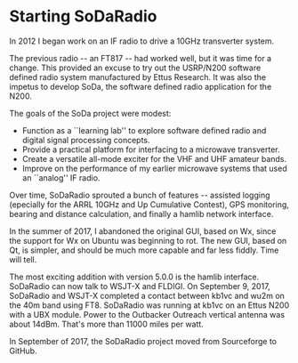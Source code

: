 
# Starting SoDaRadio

In 2012 I began work on an IF radio to drive a 10GHz transverter
system.

The previous radio -- an FT817 -- had worked well, but it was time for
a change. This provided an excuse to try out the USRP/N200 software
defined radio system manufactured by Ettus Research. It was also the
impetus to develop SoDa, the software defined radio application for
the N200.

The goals of the SoDa project were modest:
* Function as a ``learning lab'' to explore software defined radio and
digital signal processing concepts.
* Provide a practical platform for interfacing to a microwave transverter.
* Create a versatile all-mode exciter for the VHF and UHF amateur bands.
* Improve on the performance of my earlier microwave systems that used an ``analog'' IF radio.
 
Over time, SoDaRadio sprouted a bunch of features -- assisted logging
(epecially for the ARRL 10GHz and Up Cumulative Contest), GPS
monitoring, bearing and distance calculation, and finally a hamlib
network interface.

In the summer of 2017, I abandoned the original GUI, based on Wx,
since the support for Wx on Ubuntu was beginning to rot.  The new GUI,
based on Qt, is simpler, and should be much more capable and far less
fiddly. Time will tell.

The most exciting addition with version 5.0.0 is the hamlib
interface. SoDaRadio can now talk to WSJT-X and FLDIGI.  On September
9, 2017, SoDaRadio and WSJT-X completed a contact between kb1vc and
wu2m on the 40m band using FT8.  SoDaRadio was running at kb1vc on an
Ettus N200 with a UBX module.  Power to the Outbacker Outreach
vertical antenna was about 14dBm.  That's more than 11000 miles per
watt.

In September of 2017, the SoDaRadio project moved from Sourceforge
to GitHub.


